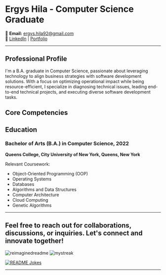 # Ergys Hila - Computer Science Graduate


   
📧 **Email:** ergys.hila92@gmail.com  
🔗 [LinkedIn](<https://www.linkedin.com/in/ergys-hila-904813131>) | [Portfolio](<https://www.ergyshila.codes>)

---

## Professional Profile

I'm a  B.A. graduate in Computer Science, passionate about leveraging technology to align business strategies with software development solutions. With a focus on optimizing operational impact while being resource-efficient, I specialize in diagnosing technical issues, leading end-to-end technical projects, and executing diverse software development tasks.
## Core Competencies



## Education

### Bachelor of Arts (B.A.) in Computer Science, 2022
**Queens College, City University of New York, Queens, New York**

Relevant Coursework:
- Object-Oriented Programming (OOP)
- Operating Systems
- Databases
- Algorithms and Data Structures
- Computer Architecture
- Cloud Computing
- Genetic Algorithms

---

Feel free to reach out for collaborations, discussions, or inquiries. Let's connect and innovate together!
---


<img src="https://myreadme.vercel.app/api/embed/ergys25?panels=userstatistics,toplanguages,commitgraph" alt="reimaginedreadme" />
<img src="https://github-readme-streak-stats.herokuapp.com/?user=ergys25&theme=tokyonight" alt="mystreak"/>


<a href="https://readme-jokes.vercel.app"><img align="center" src="https://readme-jokes.vercel.app/api" alt="README Jokes"></a>

---

